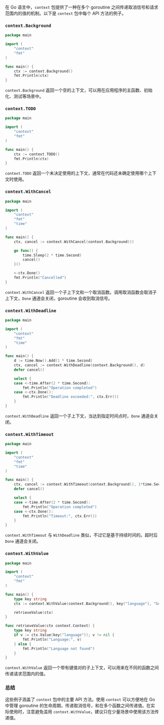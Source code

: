 在 Go 语言中，`context` 包提供了一种在多个 goroutine 之间传递取消信号和请求范围内的值的机制。以下是 `context` 包中每个 API 方法的例子。

### `context.Background`

```go
package main

import (
	"context"
	"fmt"
)

func main() {
	ctx := context.Background()
	fmt.Println(ctx)
}
```

`context.Background` 返回一个空的上下文，可以用在应用程序的主函数、初始化、测试等场景中。

### `context.TODO`

```go
package main

import (
	"context"
	"fmt"
)

func main() {
	ctx := context.TODO()
	fmt.Println(ctx)
}
```

`context.TODO` 返回一个未决定使用的上下文，通常在代码还未确定使用哪个上下文时使用。

### `context.WithCancel`

```go
package main

import (
	"context"
	"fmt"
	"time"
)

func main() {
	ctx, cancel := context.WithCancel(context.Background())

	go func() {
		time.Sleep(2 * time.Second)
		cancel()
	}()

	<-ctx.Done()
	fmt.Println("Cancelled")
}
```

`context.WithCancel` 返回一个子上下文和一个取消函数。调用取消函数会取消子上下文，`Done` 通道会关闭，goroutine 会收到取消信号。

### `context.WithDeadline`

```go
package main

import (
	"context"
	"fmt"
	"time"
)

func main() {
	d := time.Now().Add(1 * time.Second)
	ctx, cancel := context.WithDeadline(context.Background(), d)
	defer cancel()

	select {
	case <-time.After(2 * time.Second):
		fmt.Println("Operation completed")
	case <-ctx.Done():
		fmt.Println("Deadline exceeded:", ctx.Err())
	}
}
```

`context.WithDeadline` 返回一个子上下文，当达到指定时间点时，`Done` 通道会关闭。

### `context.WithTimeout`

```go
package main

import (
	"context"
	"fmt"
	"time"
)

func main() {
	ctx, cancel := context.WithTimeout(context.Background(), 1*time.Second)
	defer cancel()

	select {
	case <-time.After(2 * time.Second):
		fmt.Println("Operation completed")
	case <-ctx.Done():
		fmt.Println("Timeout:", ctx.Err())
	}
}
```

`context.WithTimeout` 与 `WithDeadline` 类似，不过它是基于持续时间的。超时后 `Done` 通道会关闭。

### `context.WithValue`

```go
package main

import (
	"context"
	"fmt"
)

func main() {
	type key string
	ctx := context.WithValue(context.Background(), key("language"), "Go")

	retrieveValue(ctx)
}

func retrieveValue(ctx context.Context) {
	type key string
	if v := ctx.Value(key("language")); v != nil {
		fmt.Println("Language:", v)
	} else {
		fmt.Println("Language not found")
	}
}
```

`context.WithValue` 返回一个带有键值对的子上下文，可以用来在不同的函数之间传递请求范围内的值。

### 总结

这些例子涵盖了 `context` 包中的主要 API 方法。使用 `context` 可以方便地在 Go 中管理 goroutine 的生命周期，传递取消信号，和在多个函数之间传递值。在实际使用时，注意避免滥用 `context.WithValue`，建议只在少量场景中使用该方法传递值。
